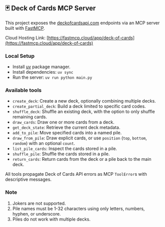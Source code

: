 ## 🃏 Deck of Cards MCP Server 

This project exposes the [deckofcardsapi.com](https://deckofcardsapi.com/) endpoints via an MCP server built with [FastMCP](https://gofastmcp.com/).

Cloud Hosting Link: [https://fastmcp.cloud/app/deck-of-cards](https://fastmcp.cloud/app/deck-of-cards)

### Local Setup
- Install [uv](https://docs.astral.sh/uv/getting-started/installation/) package manager.
- Install dependencies: `uv sync`
- Run the server: `uv run python main.py`

### Available tools
- `create_deck`: Create a new deck, optionally combining multiple decks.
- `create_partial_deck`: Build a deck limited to specific card codes.
- `shuffle_deck`: Shuffle an existing deck, with the option to only shuffle remaining cards.
- `draw_cards`: Draw one or more cards from a deck.
- `get_deck_state`: Retrieve the current deck metadata.
- `add_to_pile`: Move specified cards into a named pile.
- `draw_from_pile`: Draw explicit cards, or use `position` (`top`, `bottom`, `random`) with an optional `count`.
- `list_pile_cards`: Inspect the cards stored in a pile.
- `shuffle_pile`: Shuffle the cards stored in a pile.
- `return_cards`: Return cards from the deck or a pile back to the main deck.

All tools propagate Deck of Cards API errors as MCP `ToolError`s with descriptive messages.

### Note
1. Jokers are not supported.
2. Pile names must be 1-32 characters using only letters, numbers, hyphen, or underscore.
3. Piles do not work with multiple decks.
